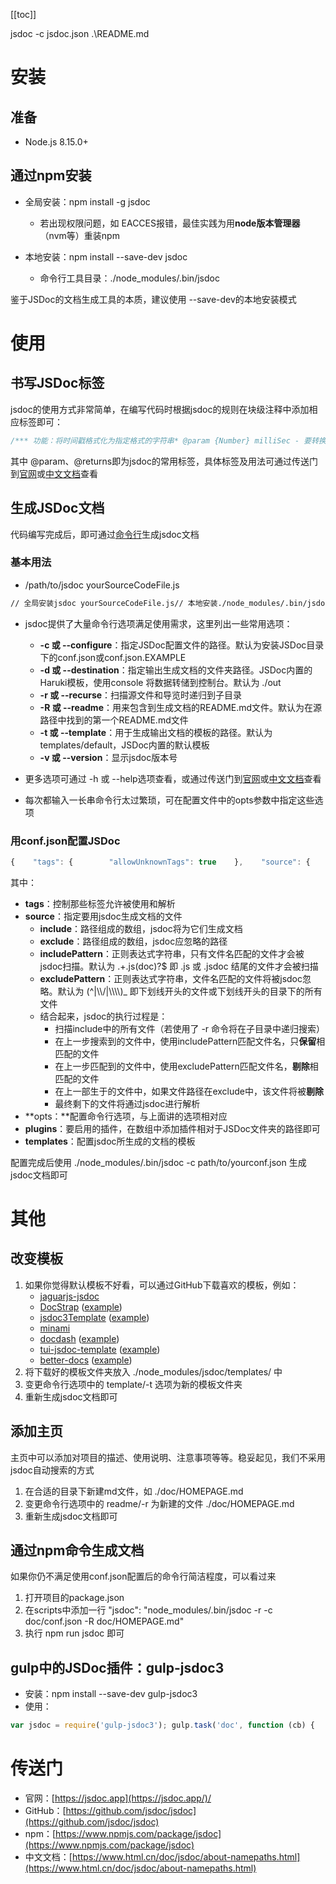 [[toc]]

jsdoc -c jsdoc.json .\README.md


# 安装

## 准备

*   Node.js 8.15.0+

## 通过npm安装

*   全局安装：npm install -g jsdoc

    *   若出现权限问题，如 EACCES报错，最佳实践为用**node版本管理器**（nvm等）重装npm
*   本地安装：npm install --save-dev jsdoc
    *   命令行工具目录：./node\_modules/.bin/jsdoc

鉴于JSDoc的文档生成工具的本质，建议使用 --save-dev的本地安装模式

# 使用

## 书写JSDoc标签

jsdoc的使用方式非常简单，在编写代码时根据jsdoc的规则在块级注释中添加相应标签即可：

```javascript
/*** 功能：将时间戳格式化为指定格式的字符串* @param {Number} milliSec - 要转换的时间，可以为秒、毫秒、微秒、或Date类型* @param {String} [formatStr] - 目标格式字符串 可选 默认为：'yyyy-MM-dd hh:mm:ss'* @returns {String} - 根据目标时间格式，将时间数值（或Date）转换成的时间字符串*/function formatTime(milliSec, formatStr = DEFAULT_FORMAT_STR) {    // code}
```

其中 @param、@returns即为jsdoc的常用标签，具体标签及用法可通过传送门到[官网](https://jsdoc.app/)﻿或[中文文档](https://www.html.cn/doc/jsdoc/about-namepaths.html)﻿查看

## 生成JSDoc文档

代码编写完成后，即可通过[命令行](https://so.csdn.net/so/search?q=%E5%91%BD%E4%BB%A4%E8%A1%8C&spm=1001.2101.3001.7020)生成jsdoc文档

### 基本用法

*   /path/to/jsdoc yourSourceCodeFile.js

```bash
// 全局安装jsdoc yourSourceCodeFile.js// 本地安装./node_modules/.bin/jsdoc yourSourceCodeFile.js
```

*   jsdoc提供了大量命令行选项满足使用需求，这里列出一些常用选项：

    *   **\-c 或 --configure**：指定JSDoc配置文件的路径。默认为安装JSDoc目录下的conf.json或conf.json.EXAMPLE
    *   **\-d 或 --destination**：指定输出生成文档的文件夹路径。JSDoc内置的Haruki模板，使用console 将数据转储到控制台。默认为 ./out
    *   **\-r 或 --recurse**：扫描源文件和导览时递归到子目录
    *   **\-R 或 --readme**：用来包含到生成文档的README.md文件。默认为在源路径中找到的第一个README.md文件
    *   **\-t 或 --template**：用于生成输出文档的模板的路径。默认为templates/default，JSDoc内置的默认模板
    *   **\-v 或 --version**：显示jsdoc版本号
*   更多选项可通过 -h 或 --help选项查看，或通过传送门到[官网](https://jsdoc.app/)或[中文文档](https://www.html.cn/doc/jsdoc/about-namepaths.html)查看
*   每次都输入一长串命令行太过繁琐，可在配置文件中的opts参数中指定这些选项

### 用conf.json配置JSDoc

```javascript
{    "tags": {        "allowUnknownTags": true    },    "source": {        "include": ["./src"],        "includePattern": ".+\\.js(doc|x)?$",        "excludePattern": "(^|\\/|\\\\)_",        "exclude": ["./src/index.js"]    },    "plugins": [],    "opts": {        "template": "./doc/templates/docdash",        "encoding": "utf8",        "destination": "./doc/doc-page/",        "recurse": true    },    "templates": {        "cleverLinks": false,        "monospaceLinks": false,        "default": {            "outputSourceFiles": true        }    }}
```

其中：

*   **tags**：控制那些标签允许被使用和解析
*   **source**：指定要用jsdoc生成文档的文件
    *   **include**：路径组成的数组，jsdoc将为它们生成文档
    *   **exclude**：路径组成的数组，jsdoc应忽略的路径
    *   **includePattern**：正则表达式字符串，只有文件名匹配的文件才会被jsdoc扫描。默认为 .+.js(doc)?$ 即 .js 或 .jsdoc 结尾的文件才会被扫描
    *   **excludePattern**：正则表达式字符串，文件名匹配的文件将被jsdoc忽略。默认为 (^|\\\\/|\\\\\\\\)\_ 即下划线开头的文件或下划线开头的目录下的所有文件
    *   结合起来，jsdoc的执行过程是：
        *   扫描include中的所有文件（若使用了 -r 命令将在子目录中递归搜索）
        *   在上一步搜索到的文件中，使用includePattern匹配文件名，只**保留**相匹配的文件
        *   在上一步匹配到的文件中，使用excludePattern匹配文件名，**剔除**相匹配的文件
        *   在上一部生于的文件中，如果文件路径在exclude中，该文件将被**剔除**
        *   最终剩下的文件将通过jsdoc进行解析
*   **opts：**配置命令行选项，与上面讲的选项相对应
*   **plugins**：要启用的插件，在数组中添加插件相对于JSDoc文件夹的路径即可
*   **templates**：配置jsdoc所生成的文档的模板

配置完成后使用 ./node\_modules/.bin/jsdoc -c path/to/yourconf.json 生成jsdoc文档即可

# 其他

## 改变模板

1.  如果你觉得默认模板不好看，可以通过GitHub下载喜欢的模板，例如：
    *   [jaguarjs-jsdoc](https://github.com/davidshimjs/jaguarjs-jsdoc)
    *   [DocStrap](https://github.com/docstrap/docstrap) ([example](https://docstrap.github.io/docstrap))
    *   [jsdoc3Template](https://github.com/DBCDK/jsdoc3Template) ([example](https://github.com/danyg/jsdoc3Template/wiki#wiki-screenshots))
    *   [minami](https://github.com/Nijikokun/minami)
    *   [docdash](https://github.com/clenemt/docdash) ([example](http://clenemt.github.io/docdash/))
    *   [tui-jsdoc-template](https://github.com/nhnent/tui.jsdoc-template) ([example](https://nhnent.github.io/tui.jsdoc-template/latest/))
    *   [better-docs](https://github.com/SoftwareBrothers/better-docs) ([example](https://softwarebrothers.github.io/admin-bro-dev/index.html))
2.  将下载好的模板文件夹放入 ./node\_modules/jsdoc/templates/ 中
3.  变更命令行选项中的 template/-t 选项为新的模板文件夹
4.  重新生成jsdoc文档即可

## 添加主页

主页中可以添加对项目的描述、使用说明、注意事项等等。稳妥起见，我们不采用jsdoc自动搜索的方式

1.  在合适的目录下新建md文件，如 ./doc/HOMEPAGE.md
2.  变更命令行选项中的 readme/-r 为新建的文件 ./doc/HOMEPAGE.md
3.  重新生成jsdoc文档即可

## 通过npm命令生成文档

如果你仍不满足使用conf.json配置后的命令行简洁程度，可以看过来

1.  打开项目的package.json
2.  在scripts中添加一行 "jsdoc": "node\_modules/.bin/jsdoc -r -c doc/conf.json -R doc/HOMEPAGE.md"
3.  执行 npm run jsdoc 即可

## gulp中的JSDoc插件：gulp-jsdoc3

*   安装：npm install --save-dev gulp-jsdoc3
*   使用：

```javascript
var jsdoc = require('gulp-jsdoc3'); gulp.task('doc', function (cb) {    // jsdoc的配置文件    var config = require('./doc/conf.json');    gulp.src(['README.md', './src/**/*.js'], {read: false}).pipe(jsdoc(config, cb));});
```

# 传送门

*   官网：[https://jsdoc.app](https://jsdoc.app/)/
*   GitHub：[https://github.com/jsdoc/jsdoc](https://github.com/jsdoc/jsdoc)
*   npm：[https://www.npmjs.com/package/jsdoc](https://www.npmjs.com/package/jsdoc)
*   中文文档：[https://www.html.cn/doc/jsdoc/about-namepaths.html](https://www.html.cn/doc/jsdoc/about-namepaths.html)